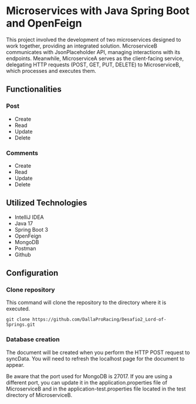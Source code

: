 # Microservices with Java Spring Boot and OpenFeign
This project involved the development of two microservices designed to work together, providing an integrated solution. MicroserviceB communicates with JsonPlaceholder API, managing interactions with its endpoints. Meanwhile, MicroserviceA serves as the client-facing 
service, delegating HTTP requests (POST, GET, PUT, DELETE) to MicroserviceB, which processes and executes them.

## Functionalities
### Post
* Create
* Read
* Update
* Delete
### Comments
* Create
* Read
* Update
* Delete

## Utilized Technologies
* IntelliJ IDEA
* Java 17
* Spring Boot 3
* OpenFeign
* MongoDB
* Postman
* Github

## Configuration

### Clone repository
This command will clone the repository to the directory where it is executed.
```
git clone https://github.com/DallaProRacing/Desafio2_Lord-of-Springs.git
```

### Database creation
The document will be created when you perform the HTTP POST request to syncData. You will need to refresh the localhost page for the document to appear.

Be aware that the port used for MongoDB is 27017. If you are using a different port, you can update it in the application.properties file of MicroserviceB and in the application-test.properties file located in the test directory of MicroserviceB.



